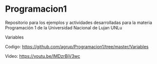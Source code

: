# Programacion1
Repositorio para los ejemplos y actividades desarrolladas para la materia Programación 1 de la Universidad Nacional de Lujan UNLu


Variables

Codigo: https://github.com/agrup/Programacion1/tree/master/Variables

Video: https://youtu.be/lMDzrBjV3wc 